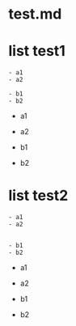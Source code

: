 # test.md

# list test1
```
- a1
- a2

- b1
- b2
```


- a1
- a2

- b1
- b2


# list test2
```
- a1
- a2


- b1
- b2
```


- a1
- a2


- b1
- b2
